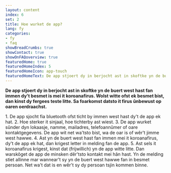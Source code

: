 ```yaml
---
layout: content
index: 6
set: 2
title: Hoe wurket de app?
lang: fy
categories:
- fy
- faq
showBreadCrumbs: true
showContact: true
showOnFAQoverview: true
featuredHome: true
featuredHomeIndex: 5
featuredHomeIcon: app-touch
featuredHomeText: De app stjoert dy in berjocht ast in skoftke yn de buert west hast fan immen dy't besmet is mei it koroanafirus.
---
```


**De app stjoert dy in berjocht ast in skoftke yn de buert west hast fan immen dy't besmet is mei it koroanafirus. Wolst witte ofst ek besmet bist, dan kinst dy fergees teste litte. Sa foarkomst datsto it firus ûnbewust op oaren oerdraachst.** 

<div class="md-timeline" markdown="1">
1. De app sjocht fia bluetooth ofst ticht by immen west hast dy't de app ek hat.
2. Hoe sterker it sinjaal, hoe tichterby ast wiest.
3. De app wurket sûnder dyn lokaasje, namme, mailadres, telefoannûmer of oare kontaktgegevens. De app wit net wa'tsto bist, wa de oar is of wêr't jimme west hawwe.
4. Ast yn de buert west hast fan immen mei it koroanafirus, dy't de app ek hat, dan krigest letter in melding fan de app.
5. Ast sels it koroanafirus krigest, kinst dat (frijwillich) yn de app witte litte. Dan warskôget de app de minsken dêr'tsto  kontakt mei hân hast. Yn de melding stiet allinne mar wannear't sy yn de buert west hawwe fan in besmet persoan. Net wa't dat is en wêr't sy dy persoan tsjin kommen binne.
</div>
